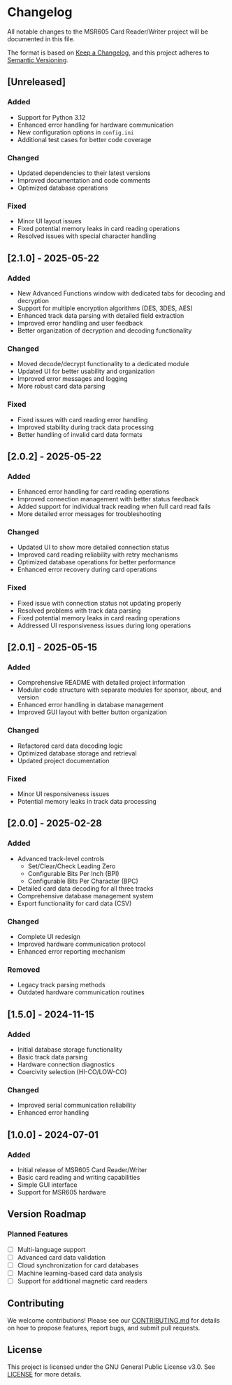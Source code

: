 # Changelog

All notable changes to the MSR605 Card Reader/Writer project will be documented in this file.

The format is based on [Keep a Changelog](https://keepachangelog.com/en/1.0.0/),
and this project adheres to [Semantic Versioning](https://semver.org/spec/v2.0.0.html).

## [Unreleased]

### Added
- Support for Python 3.12
- Enhanced error handling for hardware communication
- New configuration options in `config.ini`
- Additional test cases for better code coverage

### Changed
- Updated dependencies to their latest versions
- Improved documentation and code comments
- Optimized database operations

### Fixed
- Minor UI layout issues
- Fixed potential memory leaks in card reading operations
- Resolved issues with special character handling

## [2.1.0] - 2025-05-22

### Added
- New Advanced Functions window with dedicated tabs for decoding and decryption
- Support for multiple encryption algorithms (DES, 3DES, AES)
- Enhanced track data parsing with detailed field extraction
- Improved error handling and user feedback
- Better organization of decryption and decoding functionality

### Changed
- Moved decode/decrypt functionality to a dedicated module
- Updated UI for better usability and organization
- Improved error messages and logging
- More robust card data parsing

### Fixed
- Fixed issues with card reading error handling
- Improved stability during track data processing
- Better handling of invalid card data formats

## [2.0.2] - 2025-05-22

### Added
- Enhanced error handling for card reading operations
- Improved connection management with better status feedback
- Added support for individual track reading when full card read fails
- More detailed error messages for troubleshooting

### Changed
- Updated UI to show more detailed connection status
- Improved card reading reliability with retry mechanisms
- Optimized database operations for better performance
- Enhanced error recovery during card operations

### Fixed
- Fixed issue with connection status not updating properly
- Resolved problems with track data parsing
- Fixed potential memory leaks in card reading operations
- Addressed UI responsiveness issues during long operations

## [2.0.1] - 2025-05-15

### Added
- Comprehensive README with detailed project information
- Modular code structure with separate modules for sponsor, about, and version
- Enhanced error handling in database management
- Improved GUI layout with better button organization

### Changed
- Refactored card data decoding logic
- Optimized database storage and retrieval
- Updated project documentation

### Fixed
- Minor UI responsiveness issues
- Potential memory leaks in track data processing

## [2.0.0] - 2025-02-28

### Added
- Advanced track-level controls
  - Set/Clear/Check Leading Zero
  - Configurable Bits Per Inch (BPI)
  - Configurable Bits Per Character (BPC)
- Detailed card data decoding for all three tracks
- Comprehensive database management system
- Export functionality for card data (CSV)

### Changed
- Complete UI redesign
- Improved hardware communication protocol
- Enhanced error reporting mechanism

### Removed
- Legacy track parsing methods
- Outdated hardware communication routines

## [1.5.0] - 2024-11-15

### Added
- Initial database storage functionality
- Basic track data parsing
- Hardware connection diagnostics
- Coercivity selection (HI-CO/LOW-CO)

### Changed
- Improved serial communication reliability
- Enhanced error handling

## [1.0.0] - 2024-07-01

### Added
- Initial release of MSR605 Card Reader/Writer
- Basic card reading and writing capabilities
- Simple GUI interface
- Support for MSR605 hardware

## Version Roadmap

### Planned Features
- [ ] Multi-language support
- [ ] Advanced card data validation
- [ ] Cloud synchronization for card databases
- [ ] Machine learning-based card data analysis
- [ ] Support for additional magnetic card readers

## Contributing

We welcome contributions! Please see our [CONTRIBUTING.md](CONTRIBUTING.md) for details on how to propose features, report bugs, and submit pull requests.

## License

This project is licensed under the GNU General Public License v3.0. See [LICENSE](LICENSE) for more details.
